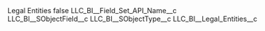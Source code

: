 <?xml version="1.0" encoding="UTF-8"?>
<CustomMetadata xmlns="http://soap.sforce.com/2006/04/metadata" xmlns:xsi="http://www.w3.org/2001/XMLSchema-instance" xmlns:xsd="http://www.w3.org/2001/XMLSchema">
    <label>Legal Entities</label>
    <protected>false</protected>
    <values>
        <field>LLC_BI__Field_Set_API_Name__c</field>
        <value xsi:nil="true"/>
    </values>
    <values>
        <field>LLC_BI__SObjectField__c</field>
        <value xsi:nil="true"/>
    </values>
    <values>
        <field>LLC_BI__SObjectType__c</field>
        <value xsi:type="xsd:string">LLC_BI__Legal_Entities__c</value>
    </values>
</CustomMetadata>
